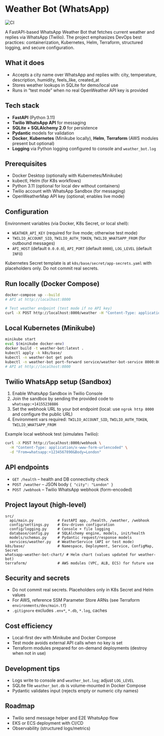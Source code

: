 # Weather Bot (WhatsApp)  
![CI](https://github.com/Evyatar-git/whatsapp-weather-bot/actions/workflows/ci.yml/badge.svg)

A FastAPI-based WhatsApp Weather Bot that fetches current weather and replies via WhatsApp (Twilio). The project emphasizes DevOps best practices: containerization, Kubernetes, Helm, Terraform, structured logging, and secure configuration.

## What it does
- Accepts a city name over WhatsApp and replies with: city, temperature, description, humidity, feels_like, created_at
- Stores weather lookups in SQLite for demo/local use
- Runs in “test mode” when no real OpenWeather API key is provided

## Tech stack
- **FastAPI** (Python 3.11)
- **Twilio WhatsApp API** for messaging
- **SQLite + SQLAlchemy 2.0** for persistence
- **Pydantic** models for validation
- **Docker**, **Kubernetes** (Minikube locally), **Helm**, **Terraform** (AWS modules present but optional)
- **Logging** via Python logging configured to console and `weather_bot.log`

## Prerequisites
- Docker Desktop (optionally with Kubernetes/Minikube)
- kubectl, Helm (for K8s workflows)
- Python 3.11 (optional for local dev without containers)
- Twilio account with WhatsApp Sandbox (for messaging)
- OpenWeatherMap API key (optional; enables live mode)

## Configuration
Environment variables (via Docker, K8s Secret, or local shell):
- `WEATHER_API_KEY` (required for live mode; otherwise test mode)
- `TWILIO_ACCOUNT_SID`, `TWILIO_AUTH_TOKEN`, `TWILIO_WHATSAPP_FROM` (for outbound messages)
- `API_HOST` (default `0.0.0.0`), `API_PORT` (default `8000`), `LOG_LEVEL` (default `INFO`)

Kubernetes Secret template is at `k8s/base/secret/app-secrets.yaml` with placeholders only. Do not commit real secrets.

## Run locally (Docker Compose)
```bash
docker-compose up --build
# API at http://localhost:8000

# Test weather endpoint (test mode if no API key)
curl -X POST http://localhost:8000/weather -H "Content-Type: application/json" -d '{"city":"London"}'
```

## Local Kubernetes (Minikube)
```bash
minikube start
eval $(minikube docker-env)
docker build -t weather-bot:latest .
kubectl apply -k k8s/base/
kubectl -n weather-bot get pods
kubectl -n weather-bot port-forward service/weather-bot-service 8000:80
# API at http://localhost:8000
```

## Twilio WhatsApp setup (Sandbox)
1) Enable WhatsApp Sandbox in Twilio Console
2) Join the sandbox by sending the provided code to `whatsapp:+14155238886`
3) Set the webhook URL to your bot endpoint (local: use `ngrok http 8000` and configure the public URL)
4) Environment vars required: `TWILIO_ACCOUNT_SID`, `TWILIO_AUTH_TOKEN`, `TWILIO_WHATSAPP_FROM`

Example local webhook test (simulates Twilio):
```bash
curl -X POST http://localhost:8000/webhook \
  -H "Content-Type: application/x-www-form-urlencoded" \
  -d "From=whatsapp:+1234567890&Body=London"
```

## API endpoints
- `GET /health` – health and DB connectivity check
- `POST /weather` – JSON body `{ "city": "London" }`
- `POST /webhook` – Twilio WhatsApp webhook (form-encoded)

## Project layout (high-level)
```
src/
  api/main.py           # FastAPI app, /health, /weather, /webhook
  config/settings.py    # Env-driven configuration
  config/logging.py     # Console + file logging
  database/config.py    # SQLAlchemy engine, models, init/health
  models/schemas.py     # Pydantic request/response models
  services/weather.py   # WeatherService (API or test mode)
k8s/base/               # Namespace, Deployment, Service, ConfigMap, Secret
whatsapp-weather-bot-chart/ # Helm chart (values updated for weather-bot)
terraform/              # AWS modules (VPC, ALB, ECS) for future use
```

## Security and secrets
- Do not commit real secrets. Placeholders only in K8s Secret and Helm values
- For AWS, reference SSM Parameter Store ARNs (see Terraform `environments/dev/main.tf`)
- `.gitignore` excludes `.env*`, `*.db`, `*.log`, caches

## Cost efficiency
- Local-first dev with Minikube and Docker Compose
- Test mode avoids external API calls when no key is set
- Terraform modules prepared for on-demand deployments (destroy when not in use)

## Development tips
- Logs write to console and `weather_bot.log`; adjust `LOG_LEVEL`
- SQLite file `weather_bot.db` is volume-mounted in Docker Compose
- Pydantic validates input (rejects empty or numeric city names)

## Roadmap
- Twilio send message helper and E2E WhatsApp flow
- EKS or ECS deployment with CI/CD
- Observability (structured logs/metrics)